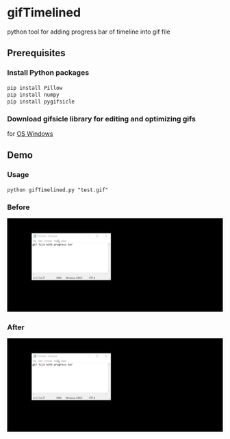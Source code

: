 # gifTimelined
python tool for adding progress bar of timeline into gif file

## Prerequisites
### Install Python packages
```
pip install Pillow
pip install numpy
pip install pygifsicle
```

### Download gifsicle library for editing and optimizing gifs
for [OS Windows](https://eternallybored.org/misc/gifsicle/)

## Demo
### Usage
```
python gifTimelined.py "test.gif"
```
### Before
![Before](test.gif)
### After
![After](test_timelapsed.gif)
